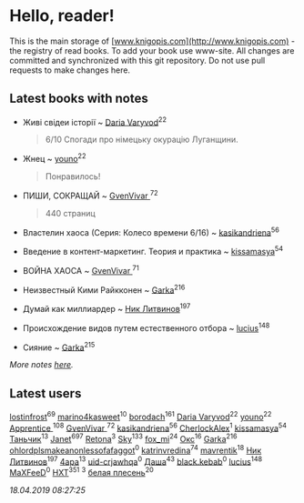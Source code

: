 # Hello, reader!
This is the main storage of [www.knigopis.com](http://www.knigopis.com) - the registry of read books.
To add your book use www-site. All changes are committed and synchronized with this git repository.
Do not use pull requests to make changes here.


## Latest books with notes
* Живі свідеи історії ~ [Daria Varyvod](users/829/829893410524253-facebook)<sup>22</sup>
    > 6/10 Спогади про німецьку окурацію Луганщини.

* Жнец ~ [youno](users/302/302928912-vkontakte)<sup>22</sup>
    > Понравилось!

* ПИШИ, СОКРАЩАЙ ~ [GvenVivar ](users/158/158266434925901-facebook)<sup>72</sup>
    > 440 страниц

* Властелин хаоса (Серия: Колесо времени 6/16) ~ [kasikandriena](users/152/152488954-vkontakte)<sup>56</sup>

* Введение в контент-маркетинг. Теория и практика ~ [kissamasya](users/684/68439978-vkontakte)<sup>54</sup>

* ВОЙНА ХАОСА ~ [GvenVivar ](users/158/158266434925901-facebook)<sup>71</sup>

* Неизвестный Кими Райкконен ~ [Garka](users/115/115753719718250012620-google)<sup>216</sup>

* Думай как миллиардер ~ [Ник Литвинов](users/241/241974816-vkontakte)<sup>197</sup>

* Происхождение видов путем естественного отбора ~ [lucius](users/838/83820536-yandex)<sup>148</sup>

* Сияние ~ [Garka](users/115/115753719718250012620-google)<sup>215</sup>


_More notes [here](latest_books_with_notes.md)._


## Latest users
[lostinfrost](users/217/217891524-vkontakte)<sup>69</sup> 
[marino4kasweet](users/992/99235108-yandex)<sup>10</sup> 
[borodach](users/157/15706320-vkontakte)<sup>161</sup> 
[Daria Varyvod](users/829/829893410524253-facebook)<sup>22</sup> 
[youno](users/302/302928912-vkontakte)<sup>22</sup> 
[Apprentice ](users/528/52821952-vkontakte)<sup>108</sup> 
[GvenVivar ](users/158/158266434925901-facebook)<sup>72</sup> 
[kasikandriena](users/152/152488954-vkontakte)<sup>56</sup> 
[CherlockAlex](users/100/100784255659089961550-google)<sup>1</sup> 
[kissamasya](users/684/68439978-vkontakte)<sup>54</sup> 
[Таньчик](users/209/2096581563762610-facebook)<sup>13</sup> 
[Janet](users/108/108113656204404967440-google)<sup>697</sup> 
[Retona](users/531/531751113661013-facebook)<sup>3</sup> 
[Sky](users/118/118049897850017649660-google)<sup>133</sup> 
[fox_mi](users/220/220022778-vkontakte)<sup>24</sup> 
[Окс](users/102/102536471289425216982-google)<sup>16</sup> 
[Garka](users/115/115753719718250012620-google)<sup>216</sup> 
[ohlordplsmakeanonlessofafaggot](users/168/168352502-vkontakte)<sup>0</sup> 
[katrinvredina](users/233/2336755-vkontakte)<sup>74</sup> 
[mavrentik](users/200/200666735-vkontakte)<sup>18</sup> 
[Ник Литвинов](users/241/241974816-vkontakte)<sup>197</sup> 
[4apa](users/117/117392596378069249667-google)<sup>13</sup> 
[uid-crjawhqa](users/616/616195292-yandex)<sup>0</sup> 
[Даша](users/334/334696193054530347-mailru)<sup>43</sup> 
[black.kebab](users/172/172616235-vkontakte)<sup>0</sup> 
[lucius](users/838/83820536-yandex)<sup>148</sup> 
[MaXFeeD](users/108/108877393333244243144-google)<sup>0</sup> 
[HXT](users/100/100002563462782-facebook)<sup>351</sup> 
[](users/114/114658477696541181930-google)<sup>3</sup> 
[белая плесень](users/104/104448632954411726505-google)<sup>20</sup> 


_18.04.2019 08:27:25_
